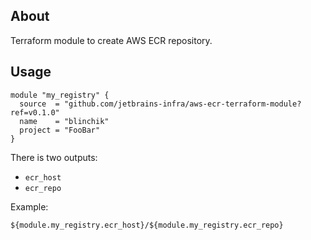 ## About

Terraform module to create AWS ECR repository.

## Usage

```
module "my_registry" {
  source  = "github.com/jetbrains-infra/aws-ecr-terraform-module?ref=v0.1.0"
  name    = "blinchik"
  project = "FooBar"  
}
```

There is two outputs:
* `ecr_host`
* `ecr_repo`

Example:
```
${module.my_registry.ecr_host}/${module.my_registry.ecr_repo}
```
